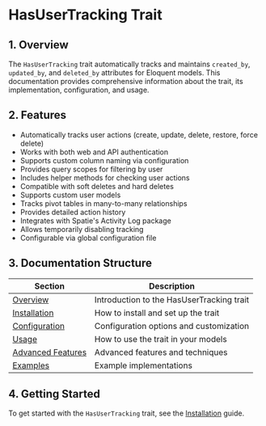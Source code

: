 # HasUserTracking Trait

## 1. Overview

The `HasUserTracking` trait automatically tracks and maintains `created_by`, `updated_by`, and `deleted_by` attributes for Eloquent models. This documentation provides comprehensive information about the trait, its implementation, configuration, and usage.

## 2. Features

- Automatically tracks user actions (create, update, delete, restore, force delete)
- Works with both web and API authentication
- Supports custom column naming via configuration
- Provides query scopes for filtering by user
- Includes helper methods for checking user actions
- Compatible with soft deletes and hard deletes
- Supports custom user models
- Tracks pivot tables in many-to-many relationships
- Provides detailed action history
- Integrates with Spatie's Activity Log package
- Allows temporarily disabling tracking
- Configurable via global configuration file

## 3. Documentation Structure

| Section | Description |
|---------|-------------|
| [Overview](000-index.md) | Introduction to the HasUserTracking trait |
| [Installation](005-installation.md) | How to install and set up the trait |
| [Configuration](010-configuration.md) | Configuration options and customization |
| [Usage](015-usage.md) | How to use the trait in your models |
| [Advanced Features](020-advanced-features.md) | Advanced features and techniques |
| [Examples](025-examples.md) | Example implementations |

## 4. Getting Started

To get started with the `HasUserTracking` trait, see the [Installation](005-installation.md) guide.
